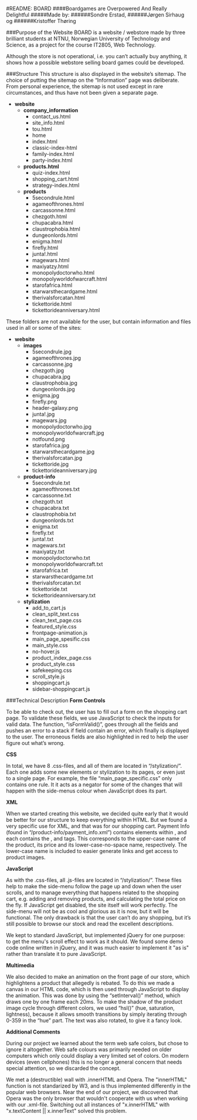 #README: BOARD
####Boardgames are Overpowered And Really Delightful
#####Made by:
######Sondre Erstad,
######Jørgen Sirhaug og
######Kristoffer Thøring

###Purpose of the Website
BOARD is a website / webstore made by three brilliant students at NTNU, Norwegian University of Technology and Science, as a project for the course IT2805, Web Technology.

Although the store is not operational, i.e. you can’t actually buy anything, it shows how a possible webstore selling board games could be developed.

###Structure
This structure is also displayed in the website’s sitemap. The choice of putting the sitemap on the “Information” page was deliberate. From personal experience, the sitemap is not used except in rare circumstances, and thus have not been given a separate page.

- **website**
	- **company_information**
		- contact_us.html
		- site_info.html
		- tou.html
		- home
		- index.html
		- classic-index-html
		- family-index.html
		- party-index.html
	- **products.html**
		- quiz-index.html
		- shopping_cart.html
		- strategy-index.html
	- **products**
		- 5secondrule.html
		- agameofthrones.html
		- carcassonne.html
		- chezgoth.html
		- chupacabra.html
		- claustrophobia.html
		- dungeonlords.html
		- enigma.html
		- firefly.html
		- junta!.html
		- magewars.html
		- maxiyatzy.html
		- monopolydoctorwho.html
		- monopolyworldofwarcraft.html
		- starofafrica.html
		- starwarsthecardgame.html
		- therivalsforcatan.html
		- tickettoride.html
		- tickettorideanniversary.html

These folders are not available for the user, but contain information and files used in all or some of the sites:

- **website**
	- **images**
		- 5secondrule.jpg
		- agameofthrones.jpg
		- carcassonne.jpg
		- chezgoth.jpg
		- chupacabra.jpg
		- claustrophobia.jpg
		- dungeonlords.jpg
		- enigma.jpg
		- firefly.png
		- header-galaxy.png
		- junta!.jpg
		- magewars.jpg
		- monopolydoctorwho.jpg
		- monopolyworldofwarcraft.jpg
		- notfound.png
		- starofafrica.jpg
		- starwarsthecardgame.jpg
		- therivalsforcatan.jpg
		- tickettoride.jpg
		- tickettorideanniversary.jpg
	- **product-info**
		- 5secondrule.txt
		- agameofthrones.txt
		- carcassonne.txt
		- chezgoth.txt
		- chupacabra.txt
		- claustrophobia.txt
		- dungeonlords.txt
		- enigma.txt
		- firefly.txt
		- junta!.txt
		- magewars.txt
		- maxiyatzy.txt
		- monopolydoctorwho.txt
		- monopolyworldofwarcraft.txt
		- starofafrica.txt
		- starwarsthecardgame.txt
		- therivalsforcatan.txt
		- tickettoride.txt
		- tickettorideanniversary.txt
	- **stylization**
		- add_to_cart.js
		- clean_split_text.css
		- clean_text_page.css
		- featured_style.css
		- frontpage-animation.js
		- main_page_spesific.css
		- main_style.css
		- no-hover.js
		- product_index_page.css
		- product_style.css
		- safekeeping.css
		- scroll_style.js
		- shoppingcart.js
		- sidebar-shoppingcart.js

###Technical Description
**Form Controls**

To be able to check out, the user has to fill out a form on the shopping cart page. To validate these fields, we use JavaScript to check the inputs for valid data. The function, “isFormValid()”, goes through all the fields and pushes an error to a stack if field contain an error, which finally is displayed to the user. The erroneous fields are also highlighted in red to help the user figure out what’s wrong.

**CSS**

In total, we have 8 .css-files, and all of them are located in “/stylization/”. Each one adds some new elements or stylization to its pages, or even just to a single page. For example, the file “main_page_specific.css” only contains one rule. It it acts as a negator for some of the changes that will happen with the side-menus colour when JavaScript does its part.

**XML**

When we started creating this website, we decided quite early that it would be better for our structure to keep everything within HTML. But we found a very specific use for XML, and that was for our shopping cart. Payment Info (found in “/product-info/payment_info.xml”) contains <product> elements within <products>, and each <product> contains the <name>, <price> and <filename> tags. This corresponds to the upper-case name of the product, its price and its lower-case-no-space name, respectively. The lower-case name is included to easier generate links and get access to product images.

**JavaScript**

As with the .css-files, all .js-files are located in “/stylization/”. These files help to make the side-menu follow the page up and down when the user scrolls, and to manage everything that happens related to the shopping cart, e.g. adding and removing products, and calculating the total price on the fly.
If JavaScript get disabled, the site itself will work perfectly. The side-menu will not be as cool and glorious as it is now, but it will be functional. The only drawback is that the user can’t do any shopping, but it’s still possible to browse our stock and read the excellent descriptions.

We kept to standard JavaScript, but implemented jQuery for one purpose: to get the menu's scroll effect to work as it should. We found some demo code online written in jQuery, and it was much easier to implement it "as is" rather than translate it to pure JavaScript.

**Multimedia**

We also decided to make an animation on the front page of our store, which highlightens a product that allegedly is rebated. To do this we made a canvas in our HTML code, which is then used through JavaScript to display the animation. This was done by using the “setInterval()” method, which draws one by one frame each 20ms. To make the shadow of the product image cycle through different colors, we used “hsl()” (hue, saturation, lightness), because it allows smooth transitions by simply iterating through 0-359 in the “hue” part. The text was also rotated, to give it a fancy look.

**Additional Comments**

During our project we learned about the term web safe colors, but chose to ignore it altogether. Web safe colours was primarily needed on older computers which only could display a very limited set of colors. On modern devices (even cellphones) this is no longer a general concern that needs special attention, so we discarded the concept.

We met a (destructible) wall with .innerHTML and Opera. The "innerHTML" function is not standarized by W3, and is thus implemented differently in the popular web browsers. Near the end of our project, we discovered that Opera was the only browser that wouldn't cooperate with us when working with our .xml-file. Switching out all instances of "x.innerHTML" with "x.textContent || x.innerText" solved this problem.
